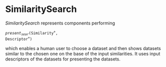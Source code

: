 # SimilaritySearch
*SimilaritySearch* represents components performing

<code><i>present</i><sub><i>sear</i></sub>(Similarity<sup>+</sup>, Descriptor<sup>+</sup>)</code>

which enables a human user to choose a dataset and then shows datasets similar to the chosen one on the base of the input similarities.
It uses input descriptors of the datasets for presenting the datasets.